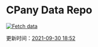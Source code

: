 # CPany Data Repo

[![Fetch data](https://github.com/yjl9903/CPany/actions/workflows/fetch.yml/badge.svg)](https://github.com/yjl9903/CPany/actions/workflows/fetch.yml)

<!-- START_SECTION: update_time -->
更新时间：[2021-09-30 18:52](https://www.timeanddate.com/worldclock/fixedtime.html?msg=Fetch+data&iso=20210930T185218&p1=237)
<!-- END_SECTION: update_time -->
